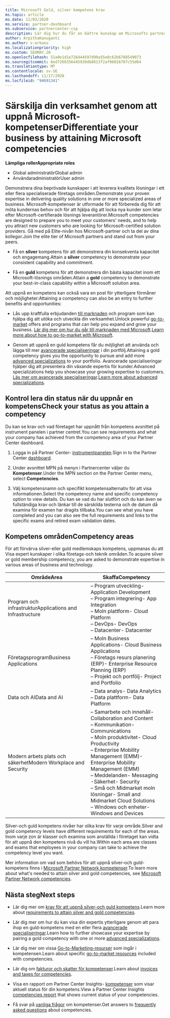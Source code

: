 ```yaml
---
title: Microsoft Gold, silver kompetens krav
ms.topic: article
ms.date: 11/03/2020
ms.service: partner-dashboard
ms.subservice: partnercenter-csp
description: Lär dig hur du får en bättre kunskap om Microsofts partner status och locka nya kunder genom att uppfylla kompetens krav för att få guld-och silver medlemskaps nivåer.
author: ArpithaKanuganti
ms.author: v-arkanu
ms.localizationpriority: high
ms.custom: SEOMAY.20
ms.openlocfilehash: 51a0e1d1e726444597d99a55e8c62b6788549073
ms.sourcegitcommit: 6ed7268356445939db8613f2af96016707c55d64
ms.translationtype: MT
ms.contentlocale: sv-SE
ms.lasthandoff: 11/17/2020
ms.locfileid: "94691341"
---
```

# <a name="differentiate-your-business-by-attaining-microsoft-competencies"></a><span data-ttu-id="674e7-103">Särskilja din verksamhet genom att uppnå Microsoft-kompetenser</span><span class="sxs-lookup"><span data-stu-id="674e7-103">Differentiate your business by attaining Microsoft competencies</span></span>

<span data-ttu-id="674e7-104">**Lämpliga roller**</span><span class="sxs-lookup"><span data-stu-id="674e7-104">**Appropriate roles**</span></span>
- <span data-ttu-id="674e7-105">Global administratör</span><span class="sxs-lookup"><span data-stu-id="674e7-105">Global admin</span></span>
- <span data-ttu-id="674e7-106">Användaradministratör</span><span class="sxs-lookup"><span data-stu-id="674e7-106">User admin</span></span>

<span data-ttu-id="674e7-107">Demonstrera dina beprövade kunskaper i att leverera kvalitets lösningar i ett eller flera specialiserade företags områden.</span><span class="sxs-lookup"><span data-stu-id="674e7-107">Demonstrate your proven expertise in delivering quality solutions in one or more specialized areas of business.</span></span> <span data-ttu-id="674e7-108">Microsoft-kompetenser är utformade för att förbereda dig för att möta kundernas behov och för att hjälpa dig att locka nya kunder som letar efter Microsoft-certifierade lösnings leverantörer.</span><span class="sxs-lookup"><span data-stu-id="674e7-108">Microsoft competencies are designed to prepare you to meet your customers' needs, and to help you attract new customers who are looking for Microsoft-certified solution providers.</span></span> <span data-ttu-id="674e7-109">Gå med på Elite-nivån hos Microsoft-partner och ta del av dina kollegor.</span><span class="sxs-lookup"><span data-stu-id="674e7-109">Join the elite tier of Microsoft partners and stand out from your peers.</span></span>

- <span data-ttu-id="674e7-110">Få en **silver** kompetens för att demonstrera din konsekventa kapacitet och engagemang.</span><span class="sxs-lookup"><span data-stu-id="674e7-110">Attain a **silver** competency to demonstrate your consistent capability and commitment.</span></span>

- <span data-ttu-id="674e7-111">Få en **guld** kompetens för att demonstrera din bästa kapacitet inom ett Microsoft-lösnings områden.</span><span class="sxs-lookup"><span data-stu-id="674e7-111">Attain a **gold** competency to demonstrate your best-in-class capability within a Microsoft solution area.</span></span>

<span data-ttu-id="674e7-112">Att uppnå en kompetens kan också vara en post för ytterligare förmåner och möjligheter:</span><span class="sxs-lookup"><span data-stu-id="674e7-112">Attaining a competency can also be an entry to further benefits and opportunities:</span></span>

- <span data-ttu-id="674e7-113">Lås upp kraftfulla erbjudanden [till marknaden](mpn-learn-about-go-to-market-benefits.md) och program som kan hjälpa dig att utöka och utveckla din verksamhet.</span><span class="sxs-lookup"><span data-stu-id="674e7-113">Unlock powerful [go-to-market](mpn-learn-about-go-to-market-benefits.md) offers and programs that can help you expand and grow your business.</span></span> <span data-ttu-id="674e7-114">[Lär dig mer om hur du går till marknaden med Microsoft](https://partner.microsoft.com/solutions/go-to-market).</span><span class="sxs-lookup"><span data-stu-id="674e7-114">[Learn more about how to go-to-market with Microsoft](https://partner.microsoft.com/solutions/go-to-market).</span></span>

- <span data-ttu-id="674e7-115">Genom att uppnå en guld kompetens får du möjlighet att använda och lägga till mer [avancerade specialiseringar](advanced-specializations.md) i din portfölj.</span><span class="sxs-lookup"><span data-stu-id="674e7-115">Attaining a gold competency gives you the opportunity to pursue and add more [advanced specializations](advanced-specializations.md) to your portfolio.</span></span> <span data-ttu-id="674e7-116">Avancerade specialiseringar hjälper dig att presentera din växande expertis för kunder.</span><span class="sxs-lookup"><span data-stu-id="674e7-116">Advanced specializations help you showcase your growing expertise to customers.</span></span> <span data-ttu-id="674e7-117">[Läs mer om avancerade specialiseringar](https://partner.microsoft.com/membership/advanced-specialization).</span><span class="sxs-lookup"><span data-stu-id="674e7-117">[Learn more about advanced specializations](https://partner.microsoft.com/membership/advanced-specialization).</span></span>

## <a name="check-your-status-as-you-attain-a-competency"></a><span data-ttu-id="674e7-118">Kontrol lera din status när du uppnår en kompetens</span><span class="sxs-lookup"><span data-stu-id="674e7-118">Check your status as you attain a competency</span></span>

<span data-ttu-id="674e7-119">Du kan se krav och vad företaget har uppnått från kompetens avsnittet på instrument panelen i partner centret.</span><span class="sxs-lookup"><span data-stu-id="674e7-119">You can see requirements and what your company has achieved from the competency area of your Partner Center dashboard.</span></span>

1. <span data-ttu-id="674e7-120">Logga in på Partner Center- [instrumentpanelen](https://partner.microsoft.com/dashboard/home).</span><span class="sxs-lookup"><span data-stu-id="674e7-120">Sign in to the Partner Center [dashboard](https://partner.microsoft.com/dashboard/home).</span></span>

2. <span data-ttu-id="674e7-121">Under avsnittet MPN på menyn i Partnercenter väljer du **Kompetenser**.</span><span class="sxs-lookup"><span data-stu-id="674e7-121">Under the MPN section on the Partner Center menu, select **Competencies**.</span></span>

3. <span data-ttu-id="674e7-122">Välj kompetensnamn och specifikt kompetensalternativ för att visa informationen.</span><span class="sxs-lookup"><span data-stu-id="674e7-122">Select the competency name and specific competency option to view details.</span></span> <span data-ttu-id="674e7-123">Du kan se vad du har slutfört och du kan även se fullständiga krav och länkar till de särskilda testerna och de datum då examina för examen har dragits tillbaka.</span><span class="sxs-lookup"><span data-stu-id="674e7-123">You can see what you have completed and you can also see the full requirements and links to the specific exams and retired exam validation dates.</span></span>

## <a name="competency-areas"></a><span data-ttu-id="674e7-124">Kompetens områden</span><span class="sxs-lookup"><span data-stu-id="674e7-124">Competency areas</span></span>

<span data-ttu-id="674e7-125">För att förvärva silver-eller guld medlemskaps kompetens, uppmanas du att Visa expert kunskaper i olika företags-och teknik områden.</span><span class="sxs-lookup"><span data-stu-id="674e7-125">To acquire silver or gold membership competency, you are asked to demonstrate expertise in various areas of business and technology.</span></span>

|<span data-ttu-id="674e7-126">**Område**</span><span class="sxs-lookup"><span data-stu-id="674e7-126">**Area**</span></span>            |<span data-ttu-id="674e7-127">**Skaffa**</span><span class="sxs-lookup"><span data-stu-id="674e7-127">**Competency**</span></span>                    |
|--------------------|--------------------------------|
|<span data-ttu-id="674e7-128">Program och infrastruktur</span><span class="sxs-lookup"><span data-stu-id="674e7-128">Applications and Infrastructure</span></span>| <span data-ttu-id="674e7-129">– Program utveckling</span><span class="sxs-lookup"><span data-stu-id="674e7-129">- Application Development</span></span><br/> <span data-ttu-id="674e7-130">– Program integrering</span><span class="sxs-lookup"><span data-stu-id="674e7-130">- App Integration</span></span><br/> <span data-ttu-id="674e7-131">– Moln plattform</span><span class="sxs-lookup"><span data-stu-id="674e7-131">- Cloud Platform</span></span><br/> <span data-ttu-id="674e7-132">– DevOps</span><span class="sxs-lookup"><span data-stu-id="674e7-132">- DevOps</span></span><br/> <span data-ttu-id="674e7-133">– Datacenter</span><span class="sxs-lookup"><span data-stu-id="674e7-133">- Datacenter</span></span> |
|<span data-ttu-id="674e7-134">Företagsprogram</span><span class="sxs-lookup"><span data-stu-id="674e7-134">Business Applications</span></span> | <span data-ttu-id="674e7-135">– Moln Business Applications</span><span class="sxs-lookup"><span data-stu-id="674e7-135">- Cloud Business Applications</span></span></br> <span data-ttu-id="674e7-136">– Företags resurs planering (ERP)</span><span class="sxs-lookup"><span data-stu-id="674e7-136">- Enterprise Resource Planning (ERP)</span></span></br> <span data-ttu-id="674e7-137">– Projekt och portfölj</span><span class="sxs-lookup"><span data-stu-id="674e7-137">- Project and Portfolio</span></span> |
|<span data-ttu-id="674e7-138">Data och AI</span><span class="sxs-lookup"><span data-stu-id="674e7-138">Data and AI</span></span>| <span data-ttu-id="674e7-139">– Data analys</span><span class="sxs-lookup"><span data-stu-id="674e7-139">- Data Analytics</span></span><br/> <span data-ttu-id="674e7-140">– Data plattform</span><span class="sxs-lookup"><span data-stu-id="674e7-140">- Data Platform</span></span> |
|<span data-ttu-id="674e7-141">Modern arbets plats och säkerhet</span><span class="sxs-lookup"><span data-stu-id="674e7-141">Modern Workplace and Security</span></span> | <span data-ttu-id="674e7-142">– Samarbete och innehåll</span><span class="sxs-lookup"><span data-stu-id="674e7-142">- Collaboration and Content</span></span><br/> <span data-ttu-id="674e7-143">– Kommunikation</span><span class="sxs-lookup"><span data-stu-id="674e7-143">- Communications</span></span><br/> <span data-ttu-id="674e7-144">– Moln produktivitet</span><span class="sxs-lookup"><span data-stu-id="674e7-144">- Cloud Productivity</span></span><br/> <span data-ttu-id="674e7-145">– Enterprise Mobility Management (EMM)</span><span class="sxs-lookup"><span data-stu-id="674e7-145">- Enterprise Mobility Management (EMM)</span></span><br/> <span data-ttu-id="674e7-146">– Meddelanden</span><span class="sxs-lookup"><span data-stu-id="674e7-146">- Messaging</span></span><br/> <span data-ttu-id="674e7-147">-Säkerhet</span><span class="sxs-lookup"><span data-stu-id="674e7-147">- Security</span></span><br/> <span data-ttu-id="674e7-148">– Små och Midmarket moln lösningar</span><span class="sxs-lookup"><span data-stu-id="674e7-148">- Small and Midmarket Cloud Solutions</span></span><br/> <span data-ttu-id="674e7-149">– Windows och enheter</span><span class="sxs-lookup"><span data-stu-id="674e7-149">- Windows and Devices</span></span> |

<span data-ttu-id="674e7-150">Silver-och guld kompetens nivåer har olika krav för varje område.</span><span class="sxs-lookup"><span data-stu-id="674e7-150">Silver and gold competency levels have different requirements for each of the areas.</span></span> <span data-ttu-id="674e7-151">Inom varje zon är klasser och examina som anställda i företaget kan vidta för att uppnå den kompetens nivå du vill ha.</span><span class="sxs-lookup"><span data-stu-id="674e7-151">Within each area are classes and exams that employees in your company can take to achieve the competency level you want.</span></span> 

<span data-ttu-id="674e7-152">Mer information om vad som behövs för att uppnå silver-och guld-kompetens finns i [Microsoft Partner Network kompetenser](https://partner.microsoft.com/membership/competencies).</span><span class="sxs-lookup"><span data-stu-id="674e7-152">To learn more about what's needed to attain silver and gold competencies, see [Microsoft Partner Network competencies](https://partner.microsoft.com/membership/competencies).</span></span>

## <a name="next-steps"></a><span data-ttu-id="674e7-153">Nästa steg</span><span class="sxs-lookup"><span data-stu-id="674e7-153">Next steps</span></span>

- <span data-ttu-id="674e7-154">Lär dig mer om [krav för att uppnå silver-och guld kompetens](https://partner.microsoft.com/membership/competencies).</span><span class="sxs-lookup"><span data-stu-id="674e7-154">Learn more about [requirements to attain silver and gold competencies](https://partner.microsoft.com/membership/competencies).</span></span>

- <span data-ttu-id="674e7-155">Lär dig mer om hur du kan visa din expertis ytterligare genom att para ihop en guld-kompetens med en eller flera [avancerade specialiseringar](advanced-specializations.md).</span><span class="sxs-lookup"><span data-stu-id="674e7-155">Learn how to further showcase your expertise by pairing a gold competency with one or more [advanced specializations](advanced-specializations.md).</span></span>

- <span data-ttu-id="674e7-156">Lär dig mer om vissa [Go-to-Marketing-resurser](mpn-learn-about-go-to-market-benefits.md) som ingår i kompetensen.</span><span class="sxs-lookup"><span data-stu-id="674e7-156">Learn about specific [go-to-market resources](mpn-learn-about-go-to-market-benefits.md) included with competencies.</span></span>

- <span data-ttu-id="674e7-157">Lär dig om [fakturor och skatter för kompetenser](mpn-view-print-maps-invoice.md).</span><span class="sxs-lookup"><span data-stu-id="674e7-157">Learn about [invoices and taxes for competencies](mpn-view-print-maps-invoice.md).</span></span>

- <span data-ttu-id="674e7-158">Visa en rapport om Partner Center Insights- [kompetenser](pci-competencies-report.md) som visar aktuell status för din kompetens.</span><span class="sxs-lookup"><span data-stu-id="674e7-158">View a Partner Center Insights [competencies report](pci-competencies-report.md) that shows current status of your competencies.</span></span>

- <span data-ttu-id="674e7-159">Få svar på [vanliga frågor](competencies-faq.md) om kompetenser.</span><span class="sxs-lookup"><span data-stu-id="674e7-159">Get answers to [frequently asked questions](competencies-faq.md) about competencies.</span></span>
